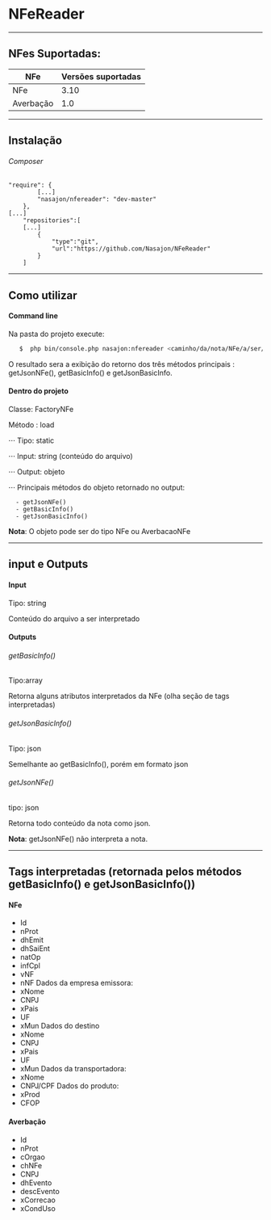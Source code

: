 # NFeReader
 ------------
## NFes Suportadas:

  NFe| Versões suportadas
------------ | -------------
NFe | 3.10
Averbação | 1.0

------------
## Instalação
###### Composer
```
"require": {
        [...]
        "nasajon/nfereader": "dev-master"
    },
[...]
    "repositories":[
    [...]
        {
            "type":"git",
            "url":"https://github.com/Nasajon/NFeReader"
        }
    ]
```
------------
## Como utilizar

#### Command line

Na pasta do projeto execute:
```bash
   $  php bin/console.php nasajon:nfereader <caminho/da/nota/NFe/a/ser/lida>
```
O resultado sera a exibição do retorno dos três métodos principais : getJsonNFe(), getBasicInfo() e getJsonBasicInfo.

#### Dentro do projeto
Classe: FactoryNFe

Método : load

⋅⋅⋅ Tipo: static
   
⋅⋅⋅ Input: string (conteúdo do arquivo)
   
⋅⋅⋅ Output: objeto
   
⋅⋅⋅ Principais métodos do objeto retornado no output:
   
      - getJsonNFe()
      - getBasicInfo()
      - getJsonBasicInfo()
      
**Nota**: O objeto pode ser do tipo NFe ou AverbacaoNFe


------------
## input e Outputs

#### Input

Tipo: string 

Conteúdo do arquivo a ser interpretado

#### Outputs

###### getBasicInfo()

Tipo:array

Retorna alguns atributos interpretados da NFe (olha seção de tags interpretadas)

###### getJsonBasicInfo()

Tipo: json

Semelhante ao getBasicInfo(), porém em formato json

###### getJsonNFe()

tipo: json

Retorna todo conteúdo da nota como json. 

**Nota**: getJsonNFe() não interpreta a nota.

------------
## Tags interpretadas (retornada pelos métodos getBasicInfo() e getJsonBasicInfo())

#### NFe

* Id
* nProt
* dhEmit
* dhSaiEnt
* natOp
* infCpl
* vNF
* nNF
Dados da empresa emissora:
* xNome
* CNPJ
* xPais
* UF
* xMun
Dados do destino
* xNome
* CNPJ
* xPais
* UF
* xMun
Dados da transportadora:
* xNome
* CNPJ/CPF
Dados do produto:
* xProd
* CFOP

#### Averbação

* Id
* nProt
* cOrgao
* chNFe
* CNPJ
* dhEvento
* descEvento
* xCorrecao
* xCondUso

